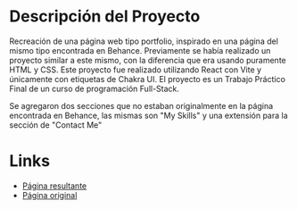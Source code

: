 <h1> Descripción del Proyecto </h1>
<p> 
  Recreación de una página web tipo portfolio, inspirado en una página del mismo tipo encontrada en Behance. 
  Previamente se había realizado un proyecto similar a este mismo, con la diferencia que era usando puramente HTML y CSS. 
  Este proyecto fue realizado utilizando React con Vite y únicamente con etiquetas de Chakra UI. 
  El proyecto es un Trabajo Práctico Final de un curso de programación Full-Stack.

  Se agregaron dos secciones que no estaban originalmente en la página encontrada en Behance, las mismas son "My Skills" y una extensión para la sección de "Contact Me"
</p>
<h1> Links</h1>
<ul>
  <li>
    <a href="https://portfolio-react-weld.vercel.app/"> Página resultante </a>
  </li>
  <li>
    <a href="https://www.behance.net/gallery/197657939/UIUX-Portfolio-Website-Landing-Page-Design-Figma?tracking_source=search_projects|portfolio+landing+page&l=75"> Página original </a>
  </li>
</ul>
</br>

